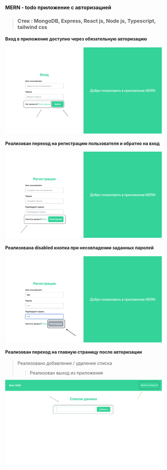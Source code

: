 ### MERN - todo приложение с авторизацией 
>### Стек : MongoDB, Express, React js, Node js, Typescript, tailwind css
#### Вход в приложение доступно через обязательную авторизацию

<img src="./login.png" alt="">

#### Реализован переход на регистрацию пользователя и обратно на вход

<img src="./registration.png" alt="">

#### Реализована disabled кнопка при несовпадении заданных паролей

<img src="./disabled.png" alt="">

#### Реализован переход на главную страницу после авторизации
> Реализовано добавление / удаление списка
>> Реализован выход из приложения

<img src="./list.png" alt="">
